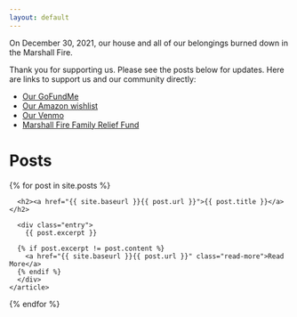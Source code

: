 ```yaml
---
layout: default
---
```


On December 30, 2021, our house and all of our belongings burned down in the Marshall Fire.

Thank you for supporting us. Please see the posts below for updates. Here are links to support us and our community directly:

* [Our GoFundMe](https://www.gofundme.com/f/superior-watts-recovery-fund)
* [Our Amazon wishlist](https://www.amazon.com/hz/wishlist/ls/2LL3FYQESWG0U)
* [Our Venmo](https://venmo.com/u/PhilRW)
* [Marshall Fire Family Relief Fund](https://www.gofundme.com/f/boulder-superior-louisville-fire-relief-fund)

# Posts

<div class="posts">
  {% for post in site.posts %}
    <article class="post">

      <h2><a href="{{ site.baseurl }}{{ post.url }}">{{ post.title }}</a></h2>

      <div class="entry">
        {{ post.excerpt }}

      {% if post.excerpt != post.content %}
        <a href="{{ site.baseurl }}{{ post.url }}" class="read-more">Read More</a>
      {% endif %}
      </div>
    </article>
  {% endfor %}
</div>
